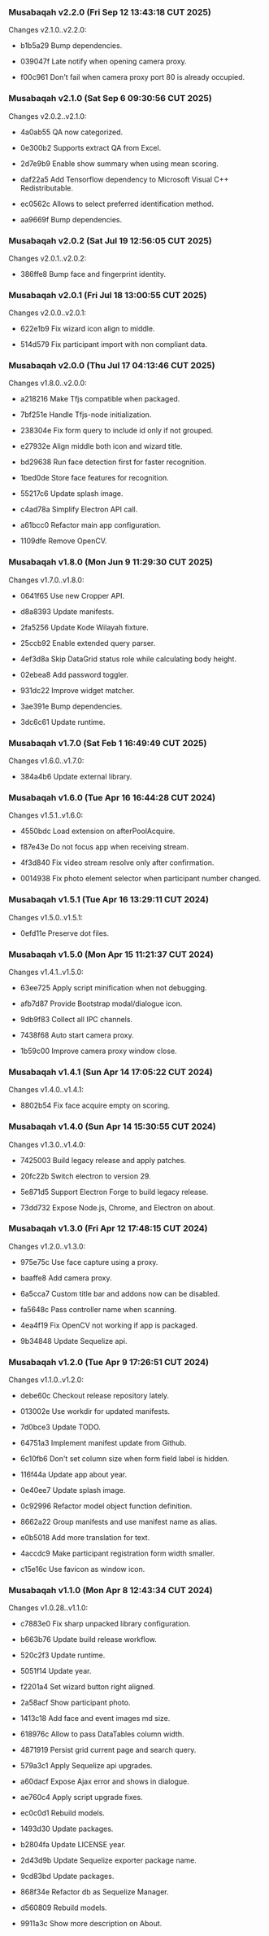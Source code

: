 ### Musabaqah v2.2.0 (Fri Sep 12 13:43:18 CUT 2025)

Changes v2.1.0..v2.2.0:

* b1b5a29 Bump dependencies.

* 039047f Late notify when opening camera proxy.

* f00c961 Don't fail when camera proxy port 80 is already occupied.


### Musabaqah v2.1.0 (Sat Sep  6 09:30:56 CUT 2025)

Changes v2.0.2..v2.1.0:

* 4a0ab55 QA now categorized.

* 0e300b2 Supports extract QA from Excel.

* 2d7e9b9 Enable show summary when using mean scoring.

* daf22a5 Add Tensorflow dependency to Microsoft Visual C++ Redistributable.

* ec0562c Allows to select preferred identification method.

* aa9669f Bump dependencies.


### Musabaqah v2.0.2 (Sat Jul 19 12:56:05 CUT 2025)

Changes v2.0.1..v2.0.2:

* 386ffe8 Bump face and fingerprint identity.


### Musabaqah v2.0.1 (Fri Jul 18 13:00:55 CUT 2025)

Changes v2.0.0..v2.0.1:

* 622e1b9 Fix wizard icon align to middle.

* 514d579 Fix participant import with non compliant data.


### Musabaqah v2.0.0 (Thu Jul 17 04:13:46 CUT 2025)

Changes v1.8.0..v2.0.0:

* a218216 Make Tfjs compatible when packaged.

* 7bf251e Handle Tfjs-node initialization.

* 238304e Fix form query to include id only if not grouped.

* e27932e Align middle both icon and wizard title.

* bd29638 Run face detection first for faster recognition.

* 1bed0de Store face features for recognition.

* 55217c6 Update splash image.

* c4ad78a Simplify Electron API call.

* a61bcc0 Refactor main app configuration.

* 1109dfe Remove OpenCV.


### Musabaqah v1.8.0 (Mon Jun  9 11:29:30 CUT 2025)

Changes v1.7.0..v1.8.0:

* 0641f65 Use new Cropper API.

* d8a8393 Update manifests.

* 2fa5256 Update Kode Wilayah fixture.

* 25ccb92 Enable extended query parser.

* 4ef3d8a Skip DataGrid status role while calculating body height.

* 02ebea8 Add password toggler.

* 931dc22 Improve widget matcher.

* 3ae391e Bump dependencies.

* 3dc6c61 Update runtime.


### Musabaqah v1.7.0 (Sat Feb  1 16:49:49 CUT 2025)

Changes v1.6.0..v1.7.0:

* 384a4b6 Update external library.


### Musabaqah v1.6.0 (Tue Apr 16 16:44:28 CUT 2024)

Changes v1.5.1..v1.6.0:

* 4550bdc Load extension on afterPoolAcquire.

* f87e43e Do not focus app when receiving stream.

* 4f3d840 Fix video stream resolve only after confirmation.

* 0014938 Fix photo element selector when participant number changed.


### Musabaqah v1.5.1 (Tue Apr 16 13:29:11 CUT 2024)

Changes v1.5.0..v1.5.1:

* 0efd11e Preserve dot files.


### Musabaqah v1.5.0 (Mon Apr 15 11:21:37 CUT 2024)

Changes v1.4.1..v1.5.0:

* 63ee725 Apply script minification when not debugging.

* afb7d87 Provide Bootstrap modal/dialogue icon.

* 9db9f83 Collect all IPC channels.

* 7438f68 Auto start camera proxy.

* 1b59c00 Improve camera proxy window close.


### Musabaqah v1.4.1 (Sun Apr 14 17:05:22 CUT 2024)

Changes v1.4.0..v1.4.1:

* 8802b54 Fix face acquire empty on scoring.


### Musabaqah v1.4.0 (Sun Apr 14 15:30:55 CUT 2024)

Changes v1.3.0..v1.4.0:

* 7425003 Build legacy release and apply patches.

* 20fc22b Switch electron to version 29.

* 5e871d5 Support Electron Forge to build legacy release.

* 73dd732 Expose Node.js, Chrome, and Electron on about.


### Musabaqah v1.3.0 (Fri Apr 12 17:48:15 CUT 2024)

Changes v1.2.0..v1.3.0:

* 975e75c Use face capture using a proxy.

* baaffe8 Add camera proxy.

* 6a5cca7 Custom title bar and addons now can be disabled.

* fa5648c Pass controller name when scanning.

* 4ea4f19 Fix OpenCV not working if app is packaged.

* 9b34848 Update Sequelize api.


### Musabaqah v1.2.0 (Tue Apr  9 17:26:51 CUT 2024)

Changes v1.1.0..v1.2.0:

* debe60c Checkout release repository lately.

* 013002e Use workdir for updated manifests.

* 7d0bce3 Update TODO.

* 64751a3 Implement manifest update from Github.

* 6c10fb6 Don't set column size when form field label is hidden.

* 116f44a Update app about year.

* 0e40ee7 Update splash image.

* 0c92996 Refactor model object function definition.

* 8662a22 Group manifests and use manifest name as alias.

* e0b5018 Add more translation for text.

* 4accdc9 Make participant registration form width smaller.

* c15e16c Use favicon as window icon.


### Musabaqah v1.1.0 (Mon Apr  8 12:43:34 CUT 2024)

Changes v1.0.28..v1.1.0:

* c7883e0 Fix sharp unpacked library configuration.

* b663b76 Update build release workflow.

* 520c2f3 Update runtime.

* 5051f14 Update year.

* f2201a4 Set wizard button right aligned.

* 2a58acf Show participant photo.

* 1413c18 Add face and event images md size.

* 618976c Allow to pass DataTables column width.

* 4871919 Persist grid current page and search query.

* 579a3c1 Apply Sequelize api upgrades.

* a60dacf Expose Ajax error and shows in dialogue.

* ae760c4 Apply script upgrade fixes.

* ec0c0d1 Rebuild models.

* 1493d30 Update packages.

* b2804fa Update LICENSE year.

* 2d43d9b Update Sequelize exporter package name.

* 9cd83bd Update packages.

* 868f34e Refactor db as Sequelize Manager.

* d560809 Rebuild models.

* 9911a3c Show more description on About.

